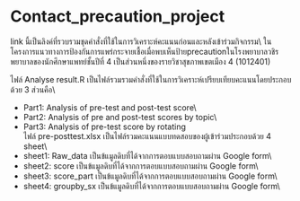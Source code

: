 # Contact_precaution_project

link นี้เป็นลิงค์ที่รวบรวมชุดคำสั่งที่ใช้ในการวิเคราะห์คะแนนก่อนและหลังเข้าร่วมกิจกรรม\ 
ในโครงการแนวทางการป้องกันการแพร่กระจายเชื้อเมื่อพบเห็นป้ายprecautionในโรงพยาบาลวชิรพยาบาลของนักศึกษาแพทย์ชั้นปีที่ 4 เป็นส่วนหนึ่งของรายวิชาสุขภาพเขตเมือง 4 (1012401)

ไฟล์ Analyse result.R เป็นไฟล์รวมรวมคำสั่งที่ใช้ในการวิเคราะห์เปรียบเทียบคะแนนโดยประกอบด้วย 3 ส่วนคือ\
  - Part1: Analysis of pre-test and post-test score\
  - Part2: Analysis of pre and post-test scores by topic\
  - Part3: Analysis of pre-test score by rotating\
ไฟล์ pre-posttest.xlsx เป็นไฟล์รวมคะแนนแบบทดสอบของผู้เข้าร่วมประกอบด้วย 4 sheet\
  - sheet1: Raw_data เป็นข้แมูลดิบที่ได้จากการตอบแบบสอบถามผ่าน Google form\
  - sheet2: score เป็นข้แมูลดิบที่ได้จากการตอบแบบสอบถามผ่าน Google form\
  - sheet3: score_part เป็นข้แมูลดิบที่ได้จากการตอบแบบสอบถามผ่าน Google form\
  - sheet4: groupby_sx เป็นข้แมูลดิบที่ได้จากการตอบแบบสอบถามผ่าน Google form\

